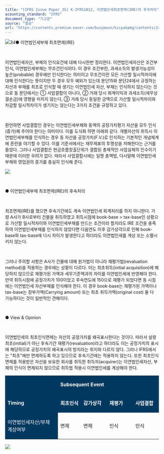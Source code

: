 ```yaml
---
title: "[IFRS Issue Paper_35] K-IFRS1012, 이연법인세최초면제(IRE)의 후속처리"
acounting_standard: "IFRS"
document_type: "기고문"
source: "엘곰"
url: "https://contents.premium.naver.com/busymoon/kicpakpmg/contents/240302214606001nz"
---
```

![](https://n2.news.naver.com/l.gif?type=content)*34*● 이연법인세부채 최초면제(IRE)​

​

이연법인세자산, 부채의 인식요건에 대해 다시한번 정리한다. 이연법인세자산은 조건부 인식, 이연법인세부채는 무조건인식이다. 이 경우 조건부란, 과세소득의 발생가능성이 높은(probable) 경우에만 인식한다는 의미이고 무조건이란 모든 가산할 일시적차이에 대해 인식한다는 뜻이지만 두 경우 모두 예외가 있는데 문단15와 문단24에서 규정하는 자산과 부채를 최초로 인식할 때 생기는 이연법인세 자산, 부채는 인식하지 않는다는 것으로 동 문단에서는 ① 사업결합이 아니다, ② 거래 당시 회계이익과 과세소득(세무상결손금)에 영향을 미치지 않는다, ③ 거래 당시 동일한 금액으로 가산할 일시적차이와 차감할 일시적차이가 생기지는 않는다는 3가지 조건을 규정하고 있다.

​

환언하면 사업결합인 경우는 이연법인세부채와 동액의 공정가치평가 자산을 모두 인식(증가)해 주어야 한다는 의미이다. 이를 도식화 하면 아래와 같다. 개별자산의 취득시 이연법인세부채를 인식하는 경우 동 자산을 공정가치(F.V.)로 인식하는 기본적인 개념체계에 혼란을 야기할 수 있다. 이를 기준서에서는 재무제표의 투명성을 저해한다는 근거를 들었다. 그러나 사업결합은 현금흐름창출단위가 결합된 총체적인 사업실체의 인수이기 때문에 이러한 우려가 없다. 따라서 사업결합시에는 일명 총액법, 다시말해 이연법인세부채와 영업권의 증가를 충실히 인식해 준다.

![](https://dthumb-phinf.pstatic.net/dthumb?src=%22https://postfiles.pstatic.net/MjAyNDAxMzBfMTY5/MDAxNzA2NjAyNjk0Mjcy.1Qx1pgadx7hEkdi2-C26WFk-06IOYOibxzMnf95FU8Ag.VcUWyBrTkUn6rjvMNTCXsDNJnguPJ-34-lREUjvwn0Eg.PNG.busymoon/image.png?type=w773%22&service=scs&type=w800)

​

● 이연법인세부채 최초면제(IRE)의 후속처리​​

​

최초면제(IRE)를 했으면 후속기간에도 계속 이연법인세 회계처리를 하지 아니한다. 가령 A사가 B사로부터 건물을 취득하였고 취득시점에 book-base > tax-base인 상황으로 가산할 일시적차이와 이연법인세부채를 만드는 조건이라 할지라도 IRE 조건을 충족하여 이연법인세부채를 인식하지 않았다면 다음연도 이후 감가상각으로 인해 book-base와 tax-base에 다시 차이가 발생한다고 하더라도 이연법인세를 계상 또는 소멸시키지 않는다.

​

그러나 주의할 사항은 A사가 건물에 대해 원가법이 아니라 재평가법(revaluation method)을 적용하는 경우에는 상황이 다르다. 이는 최초취득(initial acquisition)에 해당하지 않으므로 재평가된 가액과 세무기준액과의 차이를 이연법인세에 반영해야 한다. 만약 취득시점에 공정가치가 100이었고 후속연도에 150으로 재평가 되었다면 동 시점에는 이연법인세 자산부채를 인식해야 한다. 이 경우 book-base는 재평가된 가액이나 tax-base는 장부가액(Carrying amount) 또는 최초 취득가액(original cost) 둘 다 가능하다는 것이 일반적인 견해이다. ​​

​

● View & Opinion

​

이연법인세의 최초인식면제는 자산의 공정가치를 왜곡표시한다는 것이다. 따라서 설령 최초(initial)가 아닌 후속기간 재평가(revaluation)라고 하더라도 이는 공정가치의 표시에 해당하므로 공정가치의 왜곡표시의 방지라는 취지와 다르지 않다. 그러나 IFRS에서는 "최초"에만 면제하도록 하고 있으므로 후속기간에는 적용하지 않는다. 또한 최초인식면제를 적용받은 자산을 보유한 회사를 취득한 취득자(acquirer)는 이연법인세자산, 부채의 인식이 면제되지 않으므로 취득법 적용시 이연법인세를 계상해야 한다.

<table style=""><tbody><tr><td colspan="1" rowspan="1" style="width: 34.33%; height: 5.38px;  background-color: #003960;"><div><p style=""><span style="color:#ffffff;"><b>​</b></span></p></div></td><td colspan="4" rowspan="1" style="width: 65.67%; height: 5.38px;  background-color: #003960;"><div><p style=""><span style="color:#ffffff;"><b>Subsequent Event</b></span></p></div></td></tr><tr><td colspan="1" rowspan="1" style="width: 34.33%; height: 5.37px;  background-color: #003960;"><div><p style=""><span style="color:#ffffff;"><b>Timing</b></span></p></div></td><td colspan="1" rowspan="1" style="width: 14.99%; height: 5.37px;  background-color: #003960;"><div><p style=""><span style="color:#ffffff;"><b>최초인식</b></span></p></div></td><td colspan="1" rowspan="1" style="width: 16.9%; height: 5.37px;  background-color: #003960;"><div><p style=""><span style="color:#ffffff;"><b>감가상각</b></span></p></div></td><td colspan="1" rowspan="1" style="width: 16.9%; height: 5.37px;  background-color: #003960;"><div><p style=""><span style="color:#ffffff;"><b>재평가</b></span></p></div></td><td colspan="1" rowspan="1" style="width: 16.9%; height: 5.37px;  background-color: #003960;"><div><p style=""><span style="color:#ffffff;"><b>사업결합</b></span></p></div></td></tr><tr><td colspan="1" rowspan="1" style="width: 34.33%; height: 43.0px;  background-color: #003960;"><div><p style=""><span style="color:#ffffff;">이연법인세자산/부채 계상여부</span></p></div></td><td colspan="1" rowspan="1" style="width: 14.99%; height: 43.0px;  "><div><p style=""><span style="">면제</span></p></div></td><td colspan="1" rowspan="1" style="width: 16.9%; height: 43.0px;  "><div><p style=""><span style="">면제</span></p></div></td><td colspan="1" rowspan="1" style="width: 16.9%; height: 43.0px;  "><div><p style=""><span style="">인식</span></p></div></td><td colspan="1" rowspan="1" style="width: 16.9%; height: 43.0px;  "><div><p style=""><span style="">인식</span></p></div></td></tr></tbody></table>

[![](https://dthumb-phinf.pstatic.net/dthumb?src=%22https://storep-phinf.pstatic.net/cafe_004/original_28.png?type=p100_100%22&service=scs&type=w800)](https://contents.premium.naver.com/busymoon/kicpakpmg/contents/#)

​